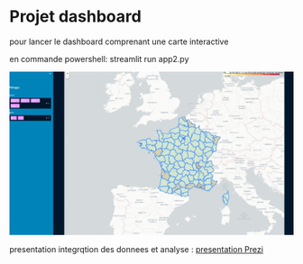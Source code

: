 # Projet dashboard

pour lancer le dashboard comprenant une carte interactive

en commande powershell: streamlit run app2.py

![alt text](https://github.com/Feynris/projet-talend-avec-script-pour-un-tableau-de-bord-avec-une-carte/blob/main/Screenshot%202022-11-14%20201211.jpg?raw=true)

presentation integrqtion des donnees et analyse : [presentation Prezi](https://prezi.com/view/blRqmffCE0aN6iUSNrmQ/)
